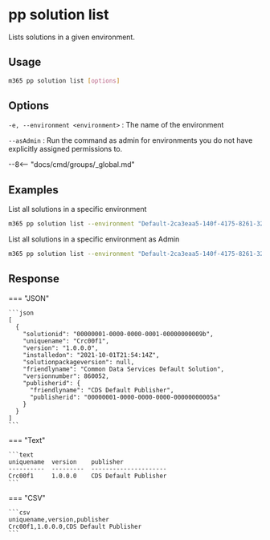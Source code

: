 # pp solution list

Lists solutions in a given environment.

## Usage

```sh
m365 pp solution list [options]
```

## Options

`-e, --environment <environment>`
: The name of the environment

`--asAdmin`
: Run the command as admin for environments you do not have explicitly assigned permissions to.

--8<-- "docs/cmd/groups/_global.md"

## Examples

List all solutions in a specific environment

```sh
m365 pp solution list --environment "Default-2ca3eaa5-140f-4175-8261-3272edf9f339"
```

List all solutions in a specific environment as Admin

```sh
m365 pp solution list --environment "Default-2ca3eaa5-140f-4175-8261-3272edf9f339" --asAdmin
```

## Response

=== "JSON"

    ```json
    [
      {
        "solutionid": "00000001-0000-0000-0001-00000000009b",
        "uniquename": "Crc00f1",
        "version": "1.0.0.0",
        "installedon": "2021-10-01T21:54:14Z",
        "solutionpackageversion": null,
        "friendlyname": "Common Data Services Default Solution",
        "versionnumber": 860052,
        "publisherid": {
          "friendlyname": "CDS Default Publisher",
          "publisherid": "00000001-0000-0000-0000-00000000005a"
        }
      }
    ]
    ```

=== "Text"

    ```text
    uniquename  version    publisher
    ----------  ---------  ---------------------
    Crc00f1     1.0.0.0    CDS Default Publisher
    ```

=== "CSV"

    ```csv
    uniquename,version,publisher
    Crc00f1,1.0.0.0,CDS Default Publisher
    ```
